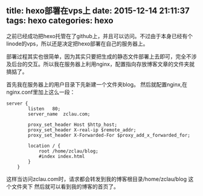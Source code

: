 title: hexo部署在vps上
date: 2015-12-14 21:11:37
tags: hexo
categories: hexo
---


之前已经成功把hexo托管在了github上，并且可以访问。不过由于本身已经有个linode的vps，所以还是决定把hexo部署在自己的服务器上。

部署过程其实也很简单，因为其实只要把生成的静态文件部署上去即可，完全不涉及后台的交互。所以我在服务器上利用nginx，配置指向存放博客文章的文件夹就搞掂了。

首先我在服务器上的用户目录下先新建一个文件夹blog。
然后就配置nginx,在nginx.conf里加上这么一段：

```
server {
        listen   80;
        server_name  zclau.com;

        proxy_set_header Host $http_host;
        proxy_set_header X-real-ip $remote_addr;
        proxy_set_header X-Forwarded-For $proxy_add_x_forwarded_for;

        location / {
            root /home/zclau/blog;
            #index index.html
        }
    }
```

这样当访问zclau.com时，请求都会转发到我的博客根目录/home/zclau/blog 这个文件夹下
然后就可以看到我的博客的首页了。